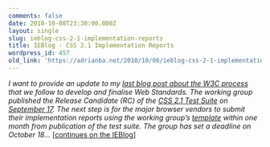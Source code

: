 ```yaml
---
comments: false
date: 2010-10-08T23:30:00.000Z
layout: single
slug: ieblog-css-2-1-implementation-reports
title: IEBlog - CSS 2.1 Implementation Reports
wordpress_id: 457
old_link: 'https://adrianba.net/2010/10/08/ieblog-css-2-1-implementation-reports/'
---
```

_I want to provide an update to my _[_last blog post about the W3C process_](http://blogs.msdn.com/b/ie/archive/2010/09/13/web-standards-from-working-draft-to-recommendation.aspx)_ that we follow to develop and finalise Web Standards. The working group published the Release Candidate (RC) of the _[_CSS 2.1 Test Suite_](http://test.csswg.org/suites/css2.1/20100917/)_ on _[_September 17_](http://lists.w3.org/Archives/Public/public-css-testsuite/2010Sep/0099.html)_. The next step is for the major browser vendors to submit their implementation reports using the working group’s _[_template_](http://test.csswg.org/suites/css2.1/20100917/implement-report-TEMPLATE.data)_ within one month from publication of the test suite. The group has set a deadline on October 18…_ [[continues on the IEBlog](http://blogs.msdn.com/b/ie/archive/2010/10/08/css-2-1-implementation-reports.aspx)]
